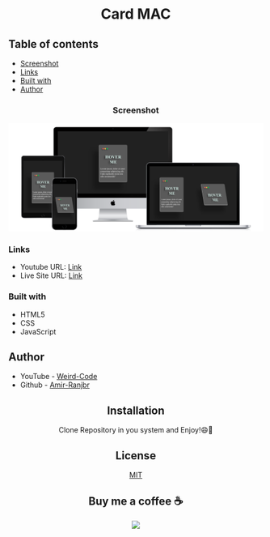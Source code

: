 <div align="center">
 
# Card MAC
</div>

## Table of contents

- [Screenshot](#screenshot)
- [Links](#links)
- [Built with](#built-with)
- [Author](#author)

<div align="center">

### Screenshot

![](images/all-devices-black.png)

</div>

### Links

- Youtube URL: [Link](https://youtu.be/7-1n7d2-tvs)
- Live Site URL: [Link](https://amir-ranjbr.github.io/cardMacSimple)

### Built with

- HTML5
- CSS
- JavaScript

## Author

- YouTube - [Weird-Code](https://www.youtube.com/@Weird-Code)
- Github - [Amir-Ranjbr](https://github.com/Amir-Ranjbr)

<div align="center">

## Installation

Clone Repository in you system and Enjoy!😄🎉

## License

[MIT](LICENSE)

## Buy me a coffee ☕

<a href="https://www.buymeacoffee.com/amir.ranjbr"><img src="https://img.buymeacoffee.com/button-api/?text=Buy me a coffee&emoji=&slug=amir.ranjbr&button_colour=BD5FFF&font_colour=ffffff&font_family=Cookie&outline_colour=000000&coffee_colour=FFDD00" /></a>

</div>
<!-- 
┌───────────────────┐              ┌──────────────────┐
│                   │              │ YT: @Weird-Code  │
│  Follow For More  │  ──────────► │                  │
│                   │              │ Git: Amir-Ranjbr │
└───────────────────┘              └──────────────────┘
 -->
